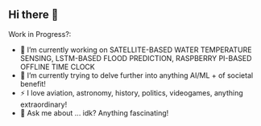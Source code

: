 ## Hi there 👋

Work in Progress?:

- 🔭 I’m currently working on SATELLITE-BASED WATER TEMPERATURE SENSING, LSTM-BASED FLOOD PREDICTION, RASPBERRY PI-BASED OFFLINE TIME CLOCK
- 🌱 I’m currently trying to delve further into anything AI/ML + of societal benefit!
- ⚡ I love aviation, astronomy, history, politics, videogames, anything extraordinary!
- 💬 Ask me about ... idk? Anything fascinating!
